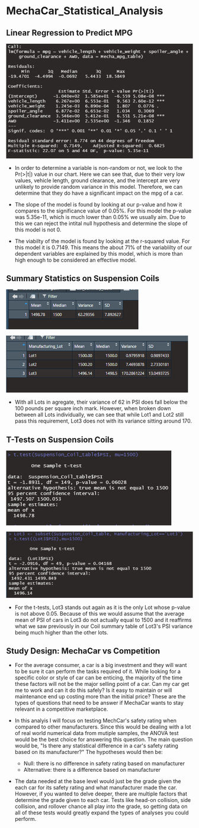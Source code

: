 # MechaCar_Statistical_Analysis

## Linear Regression to Predict MPG

![](https://github.com/Stkaran/MechaCar_Statistical_Analysis/blob/main/Resources/Deliverable_1.png)

- In order to determine a variable is non-random or not, we look to the Pr(>|t|) value in our chart. Here we can see that, due to their very low values, vehicle length, ground clearance, and the intercept are very unlikely to provide random variance in this model. Therefore, we can determine that they do have a significant impact on the mpg of a car.

- The slope of the model is found by looking at our p-value and how it compares to the significance value of 0.05%. For this model the p-value was 5.35e-11, which is much lower than 0.05% we usually aim. Due to this we can reject the intital null hypothesis and determine the slope of this model is not 0.

- The viabilty of the model is found by looking at the r-squared value. For this model it is 0.7149. This means the about 71% of the variablilty of our dependent variables are explained by this model, which is more than high enough to be considered an effective model.

## Summary Statistics on Suspension Coils

![](https://github.com/Stkaran/MechaCar_Statistical_Analysis/blob/main/Resources/Coil_Sum_Del2.png)

![](https://github.com/Stkaran/MechaCar_Statistical_Analysis/blob/main/Resources/Lot_Sum_Del2.png)

- With all Lots in agregate, their variance of 62 in PSI does fall below the 100 pounds per square inch mark. However, when broken down between all Lots individually, we can see that while Lot1 and Lot2 still pass this requirement, Lot3 does not with its variance sitting around 170.

## T-Tests on Suspension Coils

![](https://github.com/Stkaran/MechaCar_Statistical_Analysis/blob/main/Resources/CoilTtest.png)

![](https://github.com/Stkaran/MechaCar_Statistical_Analysis/blob/main/Resources/Lot3Ttest.png)

- For the t-tests, Lot3 stands out again as it is the only Lot whose p-value is not above 0.05. Because of this we would assume that the average mean of PSI of cars in Lot3 do not actually equal to 1500 and it reaffirms  what we saw previously in our Coil summary table of Lot3's PSI variance being much higher than the other lots.

## Study Design: MechaCar vs Competition

- For the average consumer, a car is a big investment and they will want to be sure it can perform the tasks required of it. While looking for a specific color or style of car can be enticing, the majority of the time these factors will not be the major selling point of a car. Can my car get me to work and can it do this safely? Is it easy to maintain or will maintenance end up costing more than the initial price? These are the types of questions that need to be answer if MechaCar wants to stay relevant in a competitive marketplace.

- In this analyis I will focus on testing MechCar's safety rating when compared to other manufacturers. Since this would be dealing with a lot of real world numerical data from mutiple samples, the ANOVA test would be the best choice for answering this question. The main question would be, "Is there any statistical difference in a car's safety rating based on its manufacturer?" The hypotheses would then be:
    - Null: there is no difference in safety rating based on manufacturer
    - Alternative: there is a difference based on manufacturer

- The data needed at the base level would just be the grade given the each car for its safety rating and what manufacturer made the car. However, if you wanted to delve deeper, there are multiple factors that determine the grade given to each car. Tests like head-on collision, side collision, and rollover chance all play into the grade, so getting data on all of these tests would greatly expand the types of analyses you could perform.

